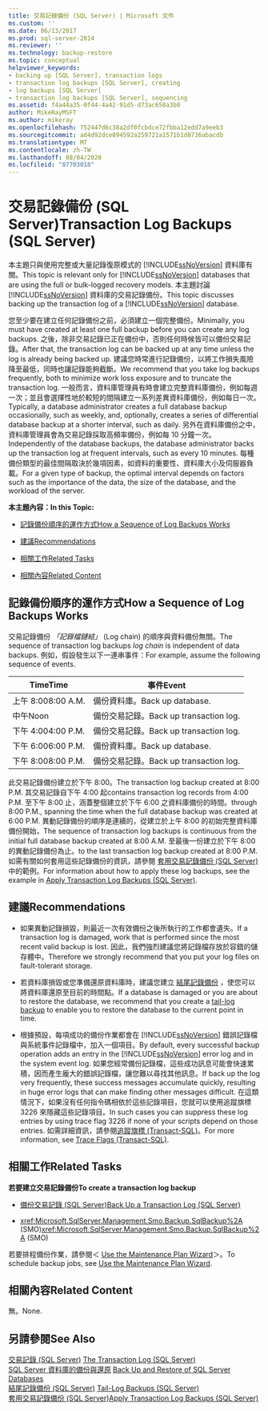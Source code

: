 ```yaml
---
title: 交易記錄備份 (SQL Server) | Microsoft 文件
ms.custom: ''
ms.date: 06/13/2017
ms.prod: sql-server-2014
ms.reviewer: ''
ms.technology: backup-restore
ms.topic: conceptual
helpviewer_keywords:
- backing up [SQL Server], transaction logs
- transaction log backups [SQL Server], creating
- log backups [SQL Server[
- transaction log backups [SQL Server], sequencing
ms.assetid: f4a44a35-0f44-4a42-91d5-d73ac658a3b0
author: MikeRayMSFT
ms.author: mikeray
ms.openlocfilehash: 752447d6c38a2df0fcbdce72fbba12edd7a9eeb3
ms.sourcegitcommit: ad4d92dce894592a259721a1571b1d8736abacdb
ms.translationtype: MT
ms.contentlocale: zh-TW
ms.lasthandoff: 08/04/2020
ms.locfileid: "87703018"
---
```

# <a name="transaction-log-backups-sql-server"></a><span data-ttu-id="b8943-102">交易記錄備份 (SQL Server)</span><span class="sxs-lookup"><span data-stu-id="b8943-102">Transaction Log Backups (SQL Server)</span></span>
  <span data-ttu-id="b8943-103">本主題只與使用完整或大量記錄復原模式的 [!INCLUDE[ssNoVersion](../../includes/ssnoversion-md.md)] 資料庫有關。</span><span class="sxs-lookup"><span data-stu-id="b8943-103">This topic is relevant only for [!INCLUDE[ssNoVersion](../../includes/ssnoversion-md.md)] databases that are using the full or bulk-logged recovery models.</span></span> <span data-ttu-id="b8943-104">本主題討論 [!INCLUDE[ssNoVersion](../../includes/ssnoversion-md.md)] 資料庫的交易記錄備份。</span><span class="sxs-lookup"><span data-stu-id="b8943-104">This topic discusses backing up the transaction log of a [!INCLUDE[ssNoVersion](../../includes/ssnoversion-md.md)] database.</span></span>  
  
 <span data-ttu-id="b8943-105">您至少要在建立任何記錄備份之前，必須建立一個完整備份。</span><span class="sxs-lookup"><span data-stu-id="b8943-105">Minimally, you must have created at least one full backup before you can create any log backups.</span></span> <span data-ttu-id="b8943-106">之後，除非交易記錄已正在備份中，否則任何時候皆可以備份交易記錄。</span><span class="sxs-lookup"><span data-stu-id="b8943-106">After that, the transaction log can be backed up at any time unless the log is already being backed up.</span></span> <span data-ttu-id="b8943-107">建議您時常進行記錄備份，以將工作損失風險降至最低，同時也讓記錄能夠截斷。</span><span class="sxs-lookup"><span data-stu-id="b8943-107">We recommend that you take log backups frequently, both to minimize work loss exposure and to truncate the transaction log.</span></span> <span data-ttu-id="b8943-108">一般而言，資料庫管理員有時會建立完整資料庫備份，例如每週一次；並且會選擇性地於較短的間隔建立一系列差異資料庫備份，例如每日一次。</span><span class="sxs-lookup"><span data-stu-id="b8943-108">Typically, a database administrator creates a full database backup occasionally, such as weekly, and, optionally, creates a series of differential database backup at a shorter interval, such as daily.</span></span> <span data-ttu-id="b8943-109">另外在資料庫備份之中，資料庫管理員會為交易記錄採取高頻率備份，例如每 10 分鐘一次。</span><span class="sxs-lookup"><span data-stu-id="b8943-109">Independently of the database backups, the database administrator backs up the transaction log at frequent intervals, such as every 10 minutes.</span></span> <span data-ttu-id="b8943-110">每種備份類型的最佳間隔取決於幾項因素，如資料的重要性、資料庫大小及伺服器負載。</span><span class="sxs-lookup"><span data-stu-id="b8943-110">For a given type of backup, the optimal interval depends on factors such as the importance of the data, the size of the database, and the workload of the server.</span></span>  
  
 <span data-ttu-id="b8943-111">**本主題內容：**</span><span class="sxs-lookup"><span data-stu-id="b8943-111">**In this Topic:**</span></span>  
  
-   [<span data-ttu-id="b8943-112">記錄備份順序的運作方式</span><span class="sxs-lookup"><span data-stu-id="b8943-112">How a Sequence of Log Backups Works</span></span>](#LogBackupSequence)  
  
-   [<span data-ttu-id="b8943-113">建議</span><span class="sxs-lookup"><span data-stu-id="b8943-113">Recommendations</span></span>](#Recommendations)  
  
-   [<span data-ttu-id="b8943-114">相關工作</span><span class="sxs-lookup"><span data-stu-id="b8943-114">Related Tasks</span></span>](#RelatedTasks)  
  
-   [<span data-ttu-id="b8943-115">相關內容</span><span class="sxs-lookup"><span data-stu-id="b8943-115">Related Content</span></span>](#RelatedContent)  
  
##  <a name="how-a-sequence-of-log-backups-works"></a><a name="LogBackupSequence"></a><span data-ttu-id="b8943-116">記錄備份順序的運作方式</span><span class="sxs-lookup"><span data-stu-id="b8943-116">How a Sequence of Log Backups Works</span></span>  
 <span data-ttu-id="b8943-117">交易記錄備份 *「記錄檔鏈結」* (Log chain) 的順序與資料備份無關。</span><span class="sxs-lookup"><span data-stu-id="b8943-117">The sequence of transaction log backups *log chain* is independent of data backups.</span></span> <span data-ttu-id="b8943-118">例如，假設發生以下一連串事件：</span><span class="sxs-lookup"><span data-stu-id="b8943-118">For example, assume the following sequence of events.</span></span>  
  
|<span data-ttu-id="b8943-119">Time</span><span class="sxs-lookup"><span data-stu-id="b8943-119">Time</span></span>|<span data-ttu-id="b8943-120">事件</span><span class="sxs-lookup"><span data-stu-id="b8943-120">Event</span></span>|  
|----------|-----------|  
|<span data-ttu-id="b8943-121">上午 8:00</span><span class="sxs-lookup"><span data-stu-id="b8943-121">8:00 A.M.</span></span>|<span data-ttu-id="b8943-122">備份資料庫。</span><span class="sxs-lookup"><span data-stu-id="b8943-122">Back up database.</span></span>|  
|<span data-ttu-id="b8943-123">中午</span><span class="sxs-lookup"><span data-stu-id="b8943-123">Noon</span></span>|<span data-ttu-id="b8943-124">備份交易記錄。</span><span class="sxs-lookup"><span data-stu-id="b8943-124">Back up transaction log.</span></span>|  
|<span data-ttu-id="b8943-125">下午 4:00</span><span class="sxs-lookup"><span data-stu-id="b8943-125">4:00 P.M.</span></span>|<span data-ttu-id="b8943-126">備份交易記錄。</span><span class="sxs-lookup"><span data-stu-id="b8943-126">Back up transaction log.</span></span>|  
|<span data-ttu-id="b8943-127">下午 6:00</span><span class="sxs-lookup"><span data-stu-id="b8943-127">6:00 P.M.</span></span>|<span data-ttu-id="b8943-128">備份資料庫。</span><span class="sxs-lookup"><span data-stu-id="b8943-128">Back up database.</span></span>|  
|<span data-ttu-id="b8943-129">下午 8:00</span><span class="sxs-lookup"><span data-stu-id="b8943-129">8:00 P.M.</span></span>|<span data-ttu-id="b8943-130">備份交易記錄。</span><span class="sxs-lookup"><span data-stu-id="b8943-130">Back up transaction log.</span></span>|  
  
 <span data-ttu-id="b8943-131">此交易記錄備份建立於下午 8:00。</span><span class="sxs-lookup"><span data-stu-id="b8943-131">The transaction log backup created at 8:00 P.M.</span></span> <span data-ttu-id="b8943-132">其交易記錄自下午 4:00 起</span><span class="sxs-lookup"><span data-stu-id="b8943-132">contains transaction log records from 4:00 P.M.</span></span> <span data-ttu-id="b8943-133">至下午 8:00 止，涵蓋整個建立於下午 6:00 之資料庫備份的時間。</span><span class="sxs-lookup"><span data-stu-id="b8943-133">through 8:00 P.M., spanning the time when the full database backup was created at 6:00 P.M.</span></span> <span data-ttu-id="b8943-134">異動記錄備份的順序是連續的，從建立於上午 8:00 的初始完整資料庫備份開始，</span><span class="sxs-lookup"><span data-stu-id="b8943-134">The sequence of transaction log backups is continuous from the initial full database backup created at 8:00 A.M.</span></span> <span data-ttu-id="b8943-135">至最後一份建立於下午 8:00 的異動記錄備份為止。</span><span class="sxs-lookup"><span data-stu-id="b8943-135">to the last transaction log backup created at 8:00 P.M.</span></span> <span data-ttu-id="b8943-136">如需有關如何套用這些記錄備份的資訊，請參閱 [套用交易記錄備份 &#40;SQL Server&#41;](transaction-log-backups-sql-server.md)中的範例。</span><span class="sxs-lookup"><span data-stu-id="b8943-136">For information about how to apply these log backups, see the example in [Apply Transaction Log Backups &#40;SQL Server&#41;](transaction-log-backups-sql-server.md).</span></span>  
  
##  <a name="recommendations"></a><a name="Recommendations"></a> <span data-ttu-id="b8943-137">建議</span><span class="sxs-lookup"><span data-stu-id="b8943-137">Recommendations</span></span>  
  
-   <span data-ttu-id="b8943-138">如果異動記錄損毀，則最近一次有效備份之後所執行的工作都會遺失。</span><span class="sxs-lookup"><span data-stu-id="b8943-138">If a transaction log is damaged, work that is performed since the most recent valid backup is lost.</span></span> <span data-ttu-id="b8943-139">因此，我們強烈建議您將記錄檔存放於容錯的儲存體中。</span><span class="sxs-lookup"><span data-stu-id="b8943-139">Therefore we strongly recommend that you put your log files on fault-tolerant storage.</span></span>  
  
-   <span data-ttu-id="b8943-140">若資料庫損毀或您準備還原資料庫時，建議您建立 [結尾記錄備份](tail-log-backups-sql-server.md) ，使您可以將資料庫還原至目前的時間點。</span><span class="sxs-lookup"><span data-stu-id="b8943-140">If a database is damaged or you are about to restore the database, we recommend that you create a [tail-log backup](tail-log-backups-sql-server.md) to enable you to restore the database to the current point in time.</span></span>  
  
-   <span data-ttu-id="b8943-141">根據預設，每項成功的備份作業都會在 [!INCLUDE[ssNoVersion](../../includes/ssnoversion-md.md)] 錯誤記錄檔與系統事件記錄檔中，加入一個項目。</span><span class="sxs-lookup"><span data-stu-id="b8943-141">By default, every successful backup operation adds an entry in the [!INCLUDE[ssNoVersion](../../includes/ssnoversion-md.md)] error log and in the system event log.</span></span> <span data-ttu-id="b8943-142">如果您經常備份記錄檔，這些成功訊息可能會快速累積，因而產生龐大的錯誤記錄檔，讓您難以尋找其他訊息。</span><span class="sxs-lookup"><span data-stu-id="b8943-142">If back up the log very frequently, these success messages accumulate quickly, resulting in huge error logs that can make finding other messages difficult.</span></span> <span data-ttu-id="b8943-143">在這類情況下，如果沒有任何指令碼相依於這些記錄項目，您就可以使用追蹤旗標 3226 來隱藏這些記錄項目。</span><span class="sxs-lookup"><span data-stu-id="b8943-143">In such cases you can suppress these log entries by using trace flag 3226 if none of your scripts depend on those entries.</span></span> <span data-ttu-id="b8943-144">如需詳細資訊，請參閱[追蹤旗標 &#40;Transact-SQL&#41;](/sql/t-sql/database-console-commands/dbcc-traceon-trace-flags-transact-sql)。</span><span class="sxs-lookup"><span data-stu-id="b8943-144">For more information, see [Trace Flags &#40;Transact-SQL&#41;](/sql/t-sql/database-console-commands/dbcc-traceon-trace-flags-transact-sql).</span></span>  
  
##  <a name="related-tasks"></a><a name="RelatedTasks"></a> <span data-ttu-id="b8943-145">相關工作</span><span class="sxs-lookup"><span data-stu-id="b8943-145">Related Tasks</span></span>  
 <span data-ttu-id="b8943-146">**若要建立交易記錄備份**</span><span class="sxs-lookup"><span data-stu-id="b8943-146">**To create a transaction log backup**</span></span>  
  
-   [<span data-ttu-id="b8943-147">備份交易記錄 &#40;SQL Server&#41;</span><span class="sxs-lookup"><span data-stu-id="b8943-147">Back Up a Transaction Log &#40;SQL Server&#41;</span></span>](back-up-a-transaction-log-sql-server.md)  
  
-   <span data-ttu-id="b8943-148"><xref:Microsoft.SqlServer.Management.Smo.Backup.SqlBackup%2A> (SMO)</span><span class="sxs-lookup"><span data-stu-id="b8943-148"><xref:Microsoft.SqlServer.Management.Smo.Backup.SqlBackup%2A> (SMO)</span></span>  
  
 <span data-ttu-id="b8943-149">若要排程備份作業，請參閱＜ [Use the Maintenance Plan Wizard](../maintenance-plans/use-the-maintenance-plan-wizard.md)＞。</span><span class="sxs-lookup"><span data-stu-id="b8943-149">To schedule backup jobs, see [Use the Maintenance Plan Wizard](../maintenance-plans/use-the-maintenance-plan-wizard.md).</span></span>  
  
##  <a name="related-content"></a><a name="RelatedContent"></a> <span data-ttu-id="b8943-150">相關內容</span><span class="sxs-lookup"><span data-stu-id="b8943-150">Related Content</span></span>  
 <span data-ttu-id="b8943-151">無。</span><span class="sxs-lookup"><span data-stu-id="b8943-151">None.</span></span>  
  
## <a name="see-also"></a><span data-ttu-id="b8943-152">另請參閱</span><span class="sxs-lookup"><span data-stu-id="b8943-152">See Also</span></span>  
 <span data-ttu-id="b8943-153">[交易記錄 &#40;SQL Server&#41;](../logs/the-transaction-log-sql-server.md) </span><span class="sxs-lookup"><span data-stu-id="b8943-153">[The Transaction Log &#40;SQL Server&#41;](../logs/the-transaction-log-sql-server.md) </span></span>  
 <span data-ttu-id="b8943-154">[SQL Server 資料庫的備份與還原](back-up-and-restore-of-sql-server-databases.md) </span><span class="sxs-lookup"><span data-stu-id="b8943-154">[Back Up and Restore of SQL Server Databases](back-up-and-restore-of-sql-server-databases.md) </span></span>  
 <span data-ttu-id="b8943-155">[結尾記錄備份 &#40;SQL Server&#41;](tail-log-backups-sql-server.md) </span><span class="sxs-lookup"><span data-stu-id="b8943-155">[Tail-Log Backups &#40;SQL Server&#41;](tail-log-backups-sql-server.md) </span></span>  
 [<span data-ttu-id="b8943-156">套用交易記錄備份 &#40;SQL Server&#41;</span><span class="sxs-lookup"><span data-stu-id="b8943-156">Apply Transaction Log Backups &#40;SQL Server&#41;</span></span>](transaction-log-backups-sql-server.md)  
  
  
